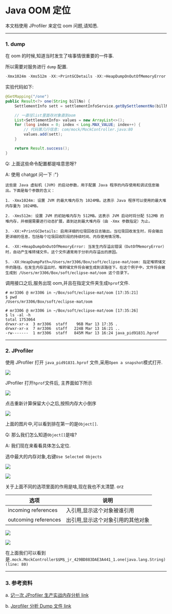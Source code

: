 # Java OOM 定位

本文档使用 JProfiler 来定位 oom 问题,请知悉.

---

### 1. dump

在 oom 的时候,知道当时发生了啥事情很重要的一件事.

所以需要对服务进行 `dump` 配置.

```java
-Xmx1024m -Xms512m -XX:+PrintGCDetails -XX:+HeapDumpOnOutOfMemoryError -XX:HeapDumpPath=/Users/mr3306/Box/soft/eclipse-mat/oom
```

实验代码如下:

```java
@GetMapping("/one")
public Result<?> one(String billNo) {
    SettlementInfo sett = settlementInfoService.getBySettlementNo(billNo);

    // 一直往list里面存对象直到oom
    List<SettlementInfo> values = new ArrayList<>();
    for (long index = 0; index < Long.MAX_VALUE; index++) {
        // 代码第几行信息: com/mock/MockController.java:80
        values.add(sett);
    }

    return Result.success();
}
```

Q: 上面这些命令配置都是啥意思呀?

A: 使用 chatgpt 问一下 :"}

```text
这些是 Java 虚拟机 (JVM) 的启动参数，用于配置 Java 程序的内存使用和调试信息输出。下面是每个参数的含义：

1. -Xmx1024m: 设置 JVM 的最大堆内存为 1024MB。这表示 Java 程序可以使用的最大堆内存量为 1024MB。

2. -Xms512m: 设置 JVM 的初始堆内存为 512MB。这表示 JVM 启动时将分配 512MB 的堆内存，并根据需要进行动态扩展，直到达到最大堆内存（由 -Xmx 参数指定）为止。

3. -XX:+PrintGCDetails: 启用详细的垃圾回收日志输出。当垃圾回收发生时，将会输出更详细的信息，包括每个垃圾回收阶段的持续时间、内存使用情况等。

4. -XX:+HeapDumpOnOutOfMemoryError: 当发生内存溢出错误（OutOfMemoryError）时，自动产生堆转储文件。这个文件通常用于分析内存溢出的原因。

5. -XX:HeapDumpPath=/Users/mr3306/Box/soft/eclipse-mat/oom: 指定堆转储文件的路径。在发生内存溢出时，堆转储文件将会被生成到该路径下。在这个例子中，文件将会被生成到 /Users/mr3306/Box/soft/eclipse-mat/oom 这个目录下。
```

调用接口之后,服务出现 oom,并且在指定文件夹生成`hprof`文件.

```shell
# mr3306 @ mr3306 in ~/Box/soft/eclipse-mat/oom [17:35:21]
$ pwd
/Users/mr3306/Box/soft/eclipse-mat/oom

# mr3306 @ mr3306 in ~/Box/soft/eclipse-mat/oom [17:35:26]
$ ls -al -h
total 1753064
drwxr-xr-x  3 mr3306  staff    96B Mar 13 17:35 .
drwxr-xr-x  7 mr3306  staff   224B Mar 13 16:21 ..
-rw-------  1 mr3306  staff   845M Mar 13 16:24 java_pid91831.hprof
```

---

### 2. JProfiler

使用 JProfiler 打开 `java_pid91831.hprof` 文件,采用`Open a snapshot`模式打开.

![](imgs/java-oom-01.png)

JProfiler 打开`hprof`文件后, 主界面如下所示

![](imgs/java-oom-02.png)

点击重新计算保留大小之后,按照内存大小倒序

![](imgs/java-oom-03.png)

上面的图片中,可以看到排在第一的是`Object[]`.

Q: 那么我们怎么知道`Object[]`是啥?

A: 我们现在来看看具体怎么定位.

选中最大的内存对象,右键`Use Selected Objects`

![](imgs/java-oom-04.png)

![](imgs/java-oom-05.png)

关于上面不同的选项里面的作用是啥,现在我也不太清楚. orz

| 选项                 | 说明                              |
| -------------------- | --------------------------------- |
| incoming references  | 入引用,显示这个对象被谁引用       |
| outcoming references | 出引用,显示这个对象引用的其他对象 |

![](imgs/java-oom-06.png)

![](imgs/java-oom-07.png)

在上面我们可以看到是`.mock.MockController$$M$_jr_429BD883DAE3A441_1.one(java.lang.String) (line: 80)`

---

### 3. 参考资料

a. [记一次 JProfiler 生产实战内存分析 link](https://juejin.cn/post/7344697321798287400)

b. [Jprofiler 分析 Dump 文件 link](https://juejin.cn/post/7223400545011613733)
